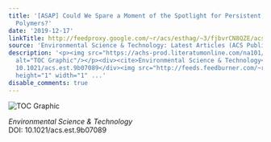 ```yaml
---
title: '[ASAP] Could We Spare a Moment of the Spotlight for Persistent, Water-Soluble
  Polymers?'
date: '2019-12-17'
linkTitle: http://feedproxy.google.com/~r/acs/esthag/~3/fjbvrCN8QZE/acs.est.9b07089
source: 'Environmental Science & Technology: Latest Articles (ACS Publications)'
description: '<p><img src="https://achs-prod.literatumonline.com/na101/home/literatum/publisher/achs/journals/content/esthag/0/esthag.ahead-of-print/acs.est.9b07089/20191217/images/medium/es9b07089_0002.gif"
  alt="TOC Graphic"/></p><div><cite>Environmental Science & Technology</cite></div><div>DOI:
  10.1021/acs.est.9b07089</div><img src="http://feeds.feedburner.com/~r/acs/esthag/~4/fjbvrCN8QZE"
  height="1" width="1" ...'
disable_comments: true
---
```

<p><img src="https://achs-prod.literatumonline.com/na101/home/literatum/publisher/achs/journals/content/esthag/0/esthag.ahead-of-print/acs.est.9b07089/20191217/images/medium/es9b07089_0002.gif" alt="TOC Graphic"/></p><div><cite>Environmental Science & Technology</cite></div><div>DOI: 10.1021/acs.est.9b07089</div><img src="http://feeds.feedburner.com/~r/acs/esthag/~4/fjbvrCN8QZE" height="1" width="1" ...